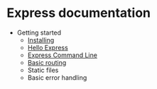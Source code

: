 # Express documentation

* Getting started
	* [Installing](./gettingstarted/installing.md)
	* [Hello Express](./gettingstarted/helloexpress.md)
	* [Express Command Line](./gettingstarted/commandline.md)
	* [Basic routing](./gettingstarted/routing.md)
	* Static files
	* Basic error handling